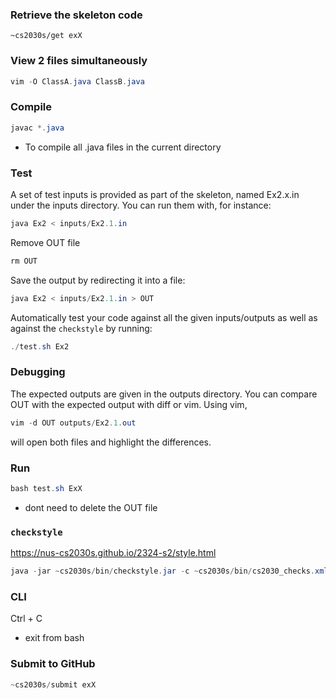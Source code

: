 ### Retrieve the skeleton code 
`~cs2030s/get exX`

### View 2 files simultaneously 
```java
vim -O ClassA.java ClassB.java
```

### Compile
```java
javac *.java
```
- To compile all .java files in the current directory

### Test
A set of test inputs is provided as part of the skeleton, named Ex2.x.in under the inputs directory. You can run them with, for instance:
```java
java Ex2 < inputs/Ex2.1.in
```

Remove OUT file
```Java
rm OUT
```

Save the output by redirecting it into a file:
```Java
java Ex2 < inputs/Ex2.1.in > OUT
```


Automatically test your code against all the given inputs/outputs as well as against the `checkstyle` by running:
```Java
./test.sh Ex2
```

### Debugging
The expected outputs are given in the outputs directory. You can compare OUT with the expected output with diff or vim. Using vim,
```Java
vim -d OUT outputs/Ex2.1.out
```
will open both files and highlight the differences.


### Run
```Java
bash test.sh ExX
```
- dont need to delete the OUT file

### `checkstyle`
https://nus-cs2030s.github.io/2324-s2/style.html
```Java
java -jar ~cs2030s/bin/checkstyle.jar -c ~cs2030s/bin/cs2030_checks.xml *.java
```

### CLI
Ctrl + C
- exit from bash


### Submit to GitHub
```Java
~cs2030s/submit exX
```

